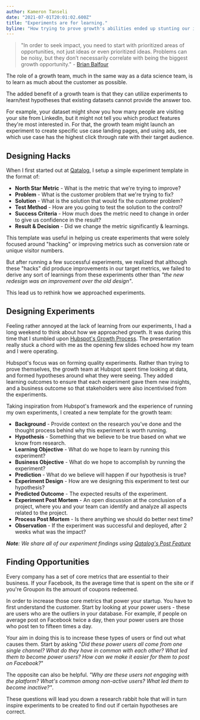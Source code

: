 ```yaml
---
author: Kameron Tanseli
date: "2021-07-01T20:01:02.600Z"
title: "Experiments are for learning."
byline: "How trying to prove growth's abilities ended up stunting our impact on the bottom line and how we fixed it."
---
```


> "In order to seek impact, you need to start with prioritized areas of opportunities, not just ideas or even prioritized ideas. Problems can be noisy, but they don’t necessarily correlate with being the biggest growth opportunity." - [Brian Balfour](https://brianbalfour.com/essays/growth-insights)

The role of a growth team, much in the same way as a data science team, is to learn as much about the customer as possible.

The added benefit of a growth team is that they can utilize experiments to learn/test hypotheses that existing datasets cannot provide the answer too.

For example, your dataset might show you how many people are visiting your site from LinkedIn, but it might not tell you which product features they're most interested in. For that, the growth team might launch an experiment to create specific use case landing pages, and using ads, see which use case has the highest click through rate with their target audience.

## Designing Hacks

When I first started out at [Qatalog](https://qatalog.com/), I setup a simple experiment template in the format of:

* **North Star Metric** - What is the metric that we're trying to improve?
* **Problem** - What is the customer problem that we're trying to fix?
* **Solution** - What is the solution that would fix the customer problem?
* **Test Method** - How are you going to test the solution to the control?
* **Success Criteria** - How much does the metric need to change in order to give us confidence in the result?
* **Result & Decision** - Did we change the metric significantly & learnings.

This template was useful in helping us create experiments that were solely focused around "hacking" or improving metrics such as conversion rate or unique visitor numbers.

But after running a few successful experiments, we realized that although these "hacks" did produce improvements in our target metrics, we failed to derive any sort of learnings from these experiments other than _"the new redesign was an improvement over the old design"_.

This lead us to rethink how we approached experiments.

## Designing Experiments

Feeling rather annoyed at the lack of learning from our experiments, I had a long weekend to think about how we approached growth. It was during this time that I stumbled upon [Hubspot's Growth Process](https://docs.google.com/presentation/d/1BOI0vR1lyP6reaMc85FcHltfGo-5nT-rVZAYfvpEQEw/edit#slide=id.g452fc8e996_1_838). The presentation really stuck a chord with me as the opening few slides echoed how my team and I were operating.

Hubspot's focus was on forming quality experiments. Rather than trying to prove themselves, the growth team at Hubspot spent time looking at data, and formed hypotheses around what they were seeing. They added learning outcomes to ensure that each experiment gave them new insights, and a business outcome so that stakeholders were also incentivised from the experiments.

Taking inspiration from Hubspot's framework and the experience of running my own experiments, I created a new template for the growth team:

* **Background** - Provide context on the research you’ve done and the thought process behind why this experiment is worth running.
* **Hypothesis** - Something that we believe to be true based on what we know from research.
* **Learning Objective** - What do we hope to learn by running this experiment?
* **Business Objective** - What do we hope to accomplish by running the experiment?
* **Prediction** - What do we believe will happen if our hypothesis is true?
* **Experiment Design** - How are we designing this experiment to test our hypothesis?
* **Predicted Outcome** - The expected results of the experiment.
* **Experiment Post Mortem** - An open discussion at the conclusion of a project, where you and your team can identify and analyze all aspects related to the project.
* **Process Post Mortem** - Is there anything we should do better next time?
* **Observation** - If the experiment was successful and deployed, after 2 weeks what was the impact?

_**Note**: We share all of our experiment findings using [Qatalog's Post Feature](https://qatalog.com/posts/)_

## Finding Opportunities

Every company has a set of core metrics that are essential to their business. If your Facebook, its the average time that is spent on the site or if you're Groupon its the amount of coupons redeemed.

In order to increase those core metrics that power your startup. You have to first understand the customer. Start by looking at your power users - these are users who are the outliers in your database. For example, if people on average post on Facebook twice a day, then your power users are those who post ten to fifteen times a day.

Your aim in doing this is to increase these types of users or find out what causes them. Start by asking "_Did these power users all come from one single channel? What do they have in common with each other? What led them to become power users? How can we make it easier for them to post on Facebook?_"

The opposite can also be helpful. _"Why are these users not engaging with the platform? What's common among non-active users? What led them to become inactive?"_.

These questions will lead you down a research rabbit hole that will in turn inspire experiments to be created to find out if certain hypotheses are correct.
